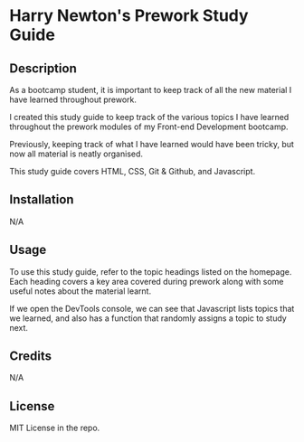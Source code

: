 
# Harry Newton's Prework Study Guide

## Description

As a bootcamp student, it is important to keep track of all the new material I have learned throughout prework.

I created this study guide to keep track of the various topics I have learned throughout the prework modules of my Front-end Development bootcamp.

Previously, keeping track of what I have learned would have been tricky, but now all material is neatly organised.

This study guide covers HTML, CSS, Git & Github, and Javascript.

## Installation

N/A

## Usage

To use this study guide, refer to the topic headings listed on the homepage. Each heading covers a key area covered during prework along with some useful notes about the material learnt. 

If we open the DevTools console, we can see that Javascript lists topics that we learned, and also has a function that randomly assigns a topic to study next.

## Credits

N/A

## License

MIT License in the repo.